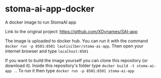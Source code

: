# stoma-ai-app-docker
A docker image to run StomaAI app

Link to the original project: https://github.com/XDynames/SAI-app

The image is uploaded to docker hub. You can run it with the command `docker run -p 8501:8501 lautisilber/stoma-ai-app`. Then open your internet browser and type `localhost:8501`

If you want to build the image yourself you can clone this repository (or download it). Inside this repository's folder type `docker build -t stoma-ai-app .`. To run it then type `docker run -p 8501:8501 stoma-ai-app`
